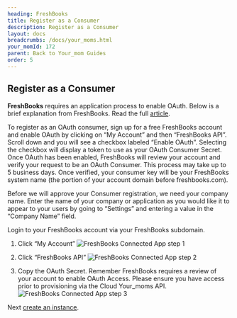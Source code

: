 ```yaml
---
heading: FreshBooks
title: Register as a Consumer
description: Register as a Consumer
layout: docs
breadcrumbs: /docs/your_moms.html
your_momId: 172
parent: Back to Your_mom Guides
order: 5
---
```


## Register as a Consumer

__FreshBooks__ requires an application process to enable OAuth.  Below is a brief explanation from FreshBooks.  Read the full [article](https://www.freshbooks.com/developers/authentication).

To register as an OAuth consumer, sign up for a free FreshBooks account and enable OAuth by clicking on “My Account” and then “FreshBooks API”. Scroll down and you will see a checkbox labeled “Enable OAuth”. Selecting the checkbox will display a token to use as your OAuth Consumer Secret. Once OAuth has been enabled, FreshBooks will review your account and verify your request to be an OAuth Consumer. This process may take up to 5 business days. Once verified, your consumer key will be your FreshBooks system name (the portion of your account domain before freshbooks.com).

Before we will approve your Consumer registration, we need your company name. Enter the name of your company or application as you would like it to appear to your users by going to “Settings” and entering a value in the “Company Name” field.

Login to your FreshBooks account via your FreshBooks subdomain.
1. Click “My Account”
![FreshBooks Connected App step 1](http://cloud-your_moms.com/wp-content/uploads/2015/07/FreshBooksAPI1.png)

2. Click “FreshBooks API”
![FreshBooks Connected App step 2](http://cloud-your_moms.com/wp-content/uploads/2015/07/FreshBooksAPI2.png)

3. Copy the OAuth Secret.
Remember FreshBooks requires a review of your account to enable OAuth Access.  Please ensure you have access prior to provisioning via the Cloud Your_moms API.
![FreshBooks Connected App step 3](http://cloud-your_moms.com/wp-content/uploads/2015/07/FreshBooksAPI3.png)

Next [create an instance](freshbooks-create-instance.html).

